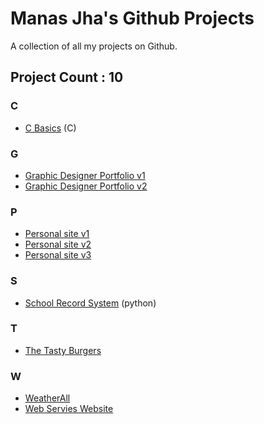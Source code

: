 # Manas Jha's Github Projects
A collection of all my projects on Github.

## Project Count : 10


### C
- <a href = "https://github.com/ManasJhaMJ/C-basics">C Basics</a> (C)

### G
- <a href = "https://github.com/ManasJhaMJ/graphic-designer-portfolio">Graphic Designer Portfolio v1</a>
- <a href = "https://github.com/ManasJhaMJ/graphic-designer-portfolio-v2">Graphic Designer Portfolio v2</a>

### P
- <a href = "https://github.com/ManasJhaMJ/personal-site-v1">Personal site v1</a>
- <a href = "https://github.com/ManasJhaMJ/personal-site-v2">Personal site v2</a>
- <a href = "https://github.com/ManasJhaMJ/personal-site-v3">Personal site v3</a>

### S
- <a href = "https://github.com/ManasJhaMJ/School-Record-System">School Record System</a> (python)

### T
- <a href = "https://github.com/ManasJhaMJ/The-Tasty-Burger">The Tasty Burgers</a>

### W
- <a href = "https://github.com/ManasJhaMJ/WeatherAll">WeatherAll</a>
- <a href = "https://github.com/ManasJhaMJ/Web-Servies-Website ">Web Servies Website</a>
